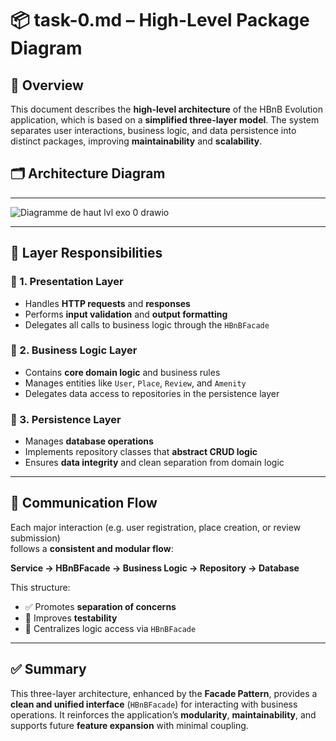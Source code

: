 # 📦 task-0.md – High-Level Package Diagram

## 🧭 Overview

This document describes the **high-level architecture** of the HBnB Evolution application, which is based on a **simplified three-layer model**. The system separates user interactions, business logic, and data persistence into distinct packages, improving **maintainability** and **scalability**.



## 🗂️ Architecture Diagram



---

![Diagramme de haut lvl exo 0 drawio](https://github.com/user-attachments/assets/253c9356-c659-48c0-a1f4-87212ed850df)



---
## 🧱 Layer Responsibilities

### 🎯 1. **Presentation Layer**
- Handles **HTTP requests** and **responses**
- Performs **input validation** and **output formatting**
- Delegates all calls to business logic through the `HBnBFacade`

### 🧠 2. **Business Logic Layer**
- Contains **core domain logic** and business rules
- Manages entities like `User`, `Place`, `Review`, and `Amenity`
- Delegates data access to repositories in the persistence layer

### 💾 3. **Persistence Layer**
- Manages **database operations**
- Implements repository classes that **abstract CRUD logic**
- Ensures **data integrity** and clean separation from domain logic

---

## 🔁 Communication Flow

Each major interaction (e.g. user registration, place creation, or review submission)  
follows a **consistent and modular flow**:

**Service → HBnBFacade → Business Logic → Repository → Database**

This structure:
- ✅ Promotes **separation of concerns**
- 🧪 Improves **testability**
- 🧩 Centralizes logic access via `HBnBFacade`

---

## ✅ Summary

This three-layer architecture, enhanced by the **Facade Pattern**, provides a **clean and unified interface** (`HBnBFacade`) for interacting with business operations. It reinforces the application’s **modularity**, **maintainability**, and supports future **feature expansion** with minimal coupling.

